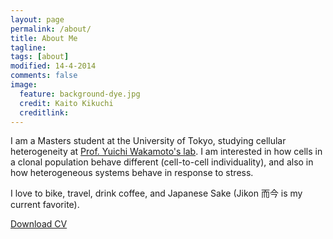 ```yaml
---
layout: page
permalink: /about/
title: About Me
tagline: 
tags: [about]
modified: 14-4-2014
comments: false
image:
  feature: background-dye.jpg
  credit: Kaito Kikuchi
  creditlink: 
---
```


I am a Masters student at the University of Tokyo, studying cellular heterogeneity at [Prof. Yuichi Wakamoto's lab](http://park.itc.u-tokyo.ac.jp/wakamoto-lab/index_e.html). I am interested in how cells in a clonal population behave different (cell-to-cell individuality), and also in how heterogeneous systems behave in response to stress. 


I love to bike, travel, drink coffee, and Japanese Sake (Jikon 而今 is my current favorite).


<div markdown="0"><a href="{{ site.url }}/assets/pdf/cv.pdf" class="btn">Download CV</a></div>


